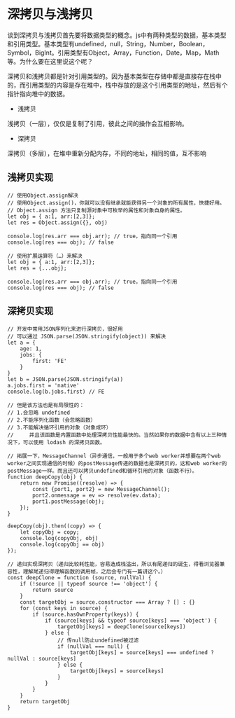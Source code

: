<!--
 * @Autor: 卢建
 * @LastEditors: 卢建
 * @Description: 深拷贝与浅拷贝
 * @Date: 2021-02-01 15:15:54
 * @LastEditTime: 2021-02-02 09:22:35
-->
# 深拷贝与浅拷贝

谈到深拷贝与浅拷贝首先要将数据类型的概念。js中有两种类型的数据，基本类型和引用类型。基本类型有undefined，null，String，Number，Boolean，Symbol，BigInt。引用类型有Object，Array，Function，Date，Map，Math等。为什么要在这里说这个呢？
        
深拷贝和浅拷贝都是针对引用类型的。因为基本类型在存储中都是直接存在栈中的，而引用类型的内容是存在堆中，栈中存放的是这个引用类型的地址，然后有个指针指向堆中的数据。

* 浅拷贝

浅拷贝（一层），仅仅是复制了引用，彼此之间的操作会互相影响。

* 深拷贝

深拷贝（多层），在堆中重新分配内存，不同的地址，相同的值，互不影响

## 浅拷贝实现

```
// 使用Object.assign解决
// 使用Object.assign()，你就可以没有继承就能获得另一个对象的所有属性，快捷好用。 
// Object.assign 方法只复制源对象中可枚举的属性和对象自身的属性。
let obj = { a:1, arr:[2,3]};
let res = Object.assign({}, obj)

console.log(res.arr === obj.arr); // true，指向同一个引用
console.log(res === obj); // false
```

```
// 使用扩展运算符（…）来解决
let obj = { a:1, arr:[2,3]};
let res = {...obj};

console.log(res.arr === obj.arr); // true，指向同一个引用
console.log(res === obj); // false
```

## 深拷贝实现

```
// 开发中常用JSON序列化来进行深拷贝，很好用
// 可以通过 JSON.parse(JSON.stringify(object)) 来解决
let a = {
    age: 1,
    jobs: {
        first: 'FE'
    }
}
let b = JSON.parse(JSON.stringify(a))
a.jobs.first = 'native'
console.log(b.jobs.first) // FE

// 但是该方法也是有局限性的：
// 1.会忽略 undefined
// 2.不能序列化函数（会忽略函数）
// 3.不能解决循环引用的对象（对象成环）
//     并且该函数是内置函数中处理深拷贝性能最快的。当然如果你的数据中含有以上三种情况下，可以使用 lodash 的深拷贝函数。

// 拓展一下，MessageChannel（异步通信，一般用于多个web worker并想要在两个web worker之间实现通信的时候）的postMessage传递的数据也是深拷贝的，这和web worker的postMessage一样。而且还可以拷贝undefined和循环引用的对象（函数不行）。
function deepCopy(obj) {
    return new Promise((resolve) => {
        const {port1, port2} = new MessageChannel();
        port2.onmessage = ev => resolve(ev.data);
        port1.postMessage(obj);
    });
}

deepCopy(obj).then((copy) => {
    let copyObj = copy;
    console.log(copyObj, obj)
    console.log(copyObj == obj)
});
```

```
// 递归实现深拷贝（递归比较耗性能，容易造成栈溢出，所以有尾递归的诞生，得看浏览器兼容性，理解尾递归得理解函数的调用帧，之后会专门有一篇讲这个。）
const deepClone = function (source, nullVal) {
    if (!source || typeof source !== 'object') {
        return source
    }
    const targetObj = source.constructor === Array ? [] : {}
    for (const keys in source) {
        if (source.hasOwnProperty(keys)) {
            if (source[keys] && typeof source[keys] === 'object') {
                targetObj[keys] = deepClone(source[keys])
            } else {
                // 传null防止undefined被过滤
                if (nullVal === null) {
                    targetObj[keys] = source[keys] === undefined ? nullVal : source[keys]
                } else {
                    targetObj[keys] = source[keys]
                }
            }
        }
    }
    return targetObj
}
```
